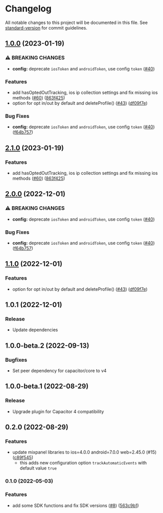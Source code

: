 # Changelog

All notable changes to this project will be documented in this file. See [standard-version](https://github.com/conventional-changelog/standard-version) for commit guidelines.

## [1.0.0](https://github.com/houseninjadojo/capacitor-mixpanel/compare/v0.2.0...v1.0.0) (2023-01-19)


### ⚠ BREAKING CHANGES

* **config:** deprecate `iosToken` and `androidToken`, use config `token` ([#40](https://github.com/houseninjadojo/capacitor-mixpanel/issues/40))

### Features

* add hasOptedOutTracking, ios ip collection settings and fix missing ios methods ([#60](https://github.com/houseninjadojo/capacitor-mixpanel/issues/60)) ([863f425](https://github.com/houseninjadojo/capacitor-mixpanel/commit/863f4257b8c4e75c96ee9bcfc848500a4f16aefa))
* option for opt in/out by default and deleteProfile() ([#43](https://github.com/houseninjadojo/capacitor-mixpanel/issues/43)) ([df09f7e](https://github.com/houseninjadojo/capacitor-mixpanel/commit/df09f7ed37a399dd1d8cadc47bf8721ce4e620a2))


### Bug Fixes

* **config:** deprecate `iosToken` and `androidToken`, use config `token` ([#40](https://github.com/houseninjadojo/capacitor-mixpanel/issues/40)) ([f64b757](https://github.com/houseninjadojo/capacitor-mixpanel/commit/f64b757e46ed55d05a7ff76c0a3c1bf1dc7fd506))

## [2.1.0](https://github.com/houseninjadojo/capacitor-mixpanel/compare/capacitor-mixpanel-v2.0.0...capacitor-mixpanel-v2.1.0) (2023-01-19)


### Features

* add hasOptedOutTracking, ios ip collection settings and fix missing ios methods ([#60](https://github.com/houseninjadojo/capacitor-mixpanel/issues/60)) ([863f425](https://github.com/houseninjadojo/capacitor-mixpanel/commit/863f4257b8c4e75c96ee9bcfc848500a4f16aefa))

## [2.0.0](https://github.com/houseninjadojo/capacitor-mixpanel/compare/capacitor-mixpanel-v1.1.0...capacitor-mixpanel-v2.0.0) (2022-12-01)


### ⚠ BREAKING CHANGES

* **config:** deprecate `iosToken` and `androidToken`, use config `token` ([#40](https://github.com/houseninjadojo/capacitor-mixpanel/issues/40))

### Bug Fixes

* **config:** deprecate `iosToken` and `androidToken`, use config `token` ([#40](https://github.com/houseninjadojo/capacitor-mixpanel/issues/40)) ([f64b757](https://github.com/houseninjadojo/capacitor-mixpanel/commit/f64b757e46ed55d05a7ff76c0a3c1bf1dc7fd506))

## [1.1.0](https://github.com/houseninjadojo/capacitor-mixpanel/compare/capacitor-mixpanel-v1.0.1...capacitor-mixpanel-v1.1.0) (2022-12-01)


### Features

* option for opt in/out by default and deleteProfile() ([#43](https://github.com/houseninjadojo/capacitor-mixpanel/issues/43)) ([df09f7e](https://github.com/houseninjadojo/capacitor-mixpanel/commit/df09f7ed37a399dd1d8cadc47bf8721ce4e620a2))

## 1.0.1 (2022-12-01)

### Release

* Update dependencies

## 1.0.0-beta.2 (2022-09-13)

### Bugfixes

* Set peer dependency for capacitor/core to v4

## 1.0.0-beta.1 (2022-08-29)

### Release

* Upgrade plugin for Capacitor 4 compatibility

## 0.2.0 (2022-08-29)

### Features

* update mixpanel libraries to ios=4.0.0 android=7.0.0 web=2.45.0 (#15) ([c89f545](https://github.com/houseninjadojo/capacitor-mixpanel/commit/c89f545))
  * this adds new configuration option `trackAutomaticEvents` with default value `true`

### 0.1.0 (2022-05-03)

### Features

* add some SDK functions and fix SDK versions ([#8](https://github.com/houseninjadojo/capacitor-mixpanel/issues/8)) ([563c9b1](https://github.com/houseninjadojo/capacitor-mixpanel/commit/563c9b17a37c201764526fb3f16b9357af881954))
